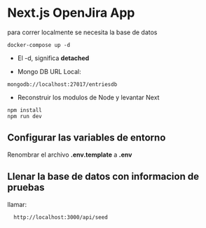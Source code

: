 # Next.js OpenJira App
para correr localmente se necesita la base de datos 
```
docker-compose up -d
```

* El -d, significa __detached__ 

* Mongo DB URL Local:
```
mongodb://localhost:27017/entriesdb
``` 

* Reconstruir los modulos de Node y levantar Next
```
npm install
npm run dev
```

## Configurar las variables de entorno
Renombrar el archivo __.env.template__ a __.env__

## Llenar la base de datos con informacion de pruebas

llamar: 
``` 
  http://localhost:3000/api/seed
```
